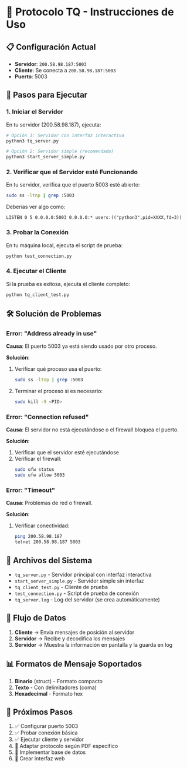 # 🚀 Protocolo TQ - Instrucciones de Uso

## 📋 Configuración Actual

- **Servidor**: `200.58.98.187:5003`
- **Cliente**: Se conecta a `200.58.98.187:5003`
- **Puerto**: 5003

## 🔧 Pasos para Ejecutar

### 1. Iniciar el Servidor

En tu servidor (200.58.98.187), ejecuta:

```bash
# Opción 1: Servidor con interfaz interactiva
python3 tq_server.py

# Opción 2: Servidor simple (recomendado)
python3 start_server_simple.py
```

### 2. Verificar que el Servidor esté Funcionando

En tu servidor, verifica que el puerto 5003 esté abierto:

```bash
sudo ss -ltnp | grep :5003
```

Deberías ver algo como:
```
LISTEN 0 5 0.0.0.0:5003 0.0.0.0:* users:(("python3",pid=XXXX,fd=3))
```

### 3. Probar la Conexión

En tu máquina local, ejecuta el script de prueba:

```bash
python test_connection.py
```

### 4. Ejecutar el Cliente

Si la prueba es exitosa, ejecuta el cliente completo:

```bash
python tq_client_test.py
```

## 🛠️ Solución de Problemas

### Error: "Address already in use"

**Causa**: El puerto 5003 ya está siendo usado por otro proceso.

**Solución**:
1. Verificar qué proceso usa el puerto:
   ```bash
   sudo ss -ltnp | grep :5003
   ```

2. Terminar el proceso si es necesario:
   ```bash
   sudo kill -9 <PID>
   ```

### Error: "Connection refused"

**Causa**: El servidor no está ejecutándose o el firewall bloquea el puerto.

**Solución**:
1. Verificar que el servidor esté ejecutándose
2. Verificar el firewall:
   ```bash
   sudo ufw status
   sudo ufw allow 5003
   ```

### Error: "Timeout"

**Causa**: Problemas de red o firewall.

**Solución**:
1. Verificar conectividad:
   ```bash
   ping 200.58.98.187
   telnet 200.58.98.187 5003
   ```

## 📁 Archivos del Sistema

- `tq_server.py` - Servidor principal con interfaz interactiva
- `start_server_simple.py` - Servidor simple sin interfaz
- `tq_client_test.py` - Cliente de prueba
- `test_connection.py` - Script de prueba de conexión
- `tq_server.log` - Log del servidor (se crea automáticamente)

## 🔄 Flujo de Datos

1. **Cliente** → Envía mensajes de posición al servidor
2. **Servidor** → Recibe y decodifica los mensajes
3. **Servidor** → Muestra la información en pantalla y la guarda en log

## 📊 Formatos de Mensaje Soportados

1. **Binario** (struct) - Formato compacto
2. **Texto** - Con delimitadores (coma)
3. **Hexadecimal** - Formato hex

## 🎯 Próximos Pasos

1. ✅ Configurar puerto 5003
2. ✅ Probar conexión básica
3. ✅ Ejecutar cliente y servidor
4. 🔄 Adaptar protocolo según PDF específico
5. 🔄 Implementar base de datos
6. 🔄 Crear interfaz web

